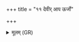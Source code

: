 +++
title = "११ देवीर् आप ऊर्जो"

+++
<details><summary>मूलम् (GR)</summary>

देवीर् आप ऊर्जो भागाय वो ऽक्षिता  
अक्षितय आ सिञ्चामि ॥
</details>